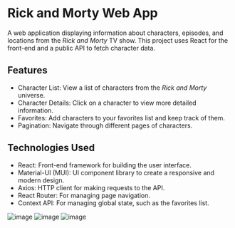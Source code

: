 # Rick and Morty Web App

A web application displaying information about characters, episodes, and locations from the *Rick and Morty* TV show. This project uses React for the front-end and a public API to fetch character data.

## Features

- Character List: View a list of characters from the *Rick and Morty* universe.
- Character Details: Click on a character to view more detailed information.
- Favorites: Add characters to your favorites list and keep track of them.
- Pagination: Navigate through different pages of characters.

## Technologies Used

- React: Front-end framework for building the user interface.
- Material-UI (MUI): UI component library to create a responsive and modern design.
- Axios: HTTP client for making requests to the API.
- React Router: For managing page navigation.
- Context API: For managing global state, such as the favorites list.


![image](https://github.com/user-attachments/assets/d3270905-c83a-4e71-a32a-aac019d8648a)
![image](https://github.com/user-attachments/assets/a4047663-ec41-41ec-a5f3-697577f8eca2)
![image](https://github.com/user-attachments/assets/9eed120b-2392-4420-aa6e-13e6c00a85c7)


